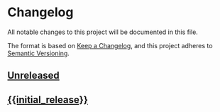# Changelog
All notable changes to this project will be documented in this file.

The format is based on [Keep a Changelog](https://keepachangelog.com/en/1.0.0/),
and this project adheres to [Semantic Versioning](https://semver.org/spec/v2.0.0.html).

## [Unreleased]

## [{{initial_release}}]


[Unreleased]: {{repo_url}}/compare/v0.0.1...HEAD
[{{initial_release}}]: {{repo_url}}/releases/tag/v{{initial_release}}